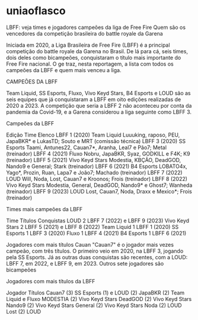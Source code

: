 # uniaoflasco
LBFF: veja times e jogadores campeões da liga de Free Fire
   Quem são os vencedores da competição brasileira do battle royale da Garena

Iniciada em 2020, a Liga Brasileira de Free Fire (LBFF) é a principal competição do battle royale da Garena no Brasil. De lá para cá, seis times, dois deles como bicampeões, conquistaram o título mais importante do Free Fire nacional. O ge traz, nesta reportagem, a lista com todos os campeões da LBFF e quem mais venceu a liga.

CAMPEÕES DA LBFF

Team Liquid, SS Esports, Fluxo, Vivo Keyd Stars, B4 Esports e LOUD são as seis equipes que já conquistaram a LBFF em oito edições realizadas de 2020 a 2023. A competição que seria a LBFF 2 não aconteceu por conta da pandemia da Covid-19, e a Garena considerou a liga seguinte como LBFF 3.

Campeões da LBFF

Edição	Time	Elenco
LBFF 1 (2020)	Team Liquid	Luuuking, raposo, PEU, JapaBKR* e LukasTD; Souto e MRT (comissão técnica)
LBFF 3 (2020)	SS Esports	Taami, Antunes22, Cauan7*, Aranha, Leal7 e Pão7; Metal (treinador)
LBFF 4 (2021)	Fluxo	Nobru, JapaBKR, Syaz, GODKILL e F4K; K9 (treinador)
LBFF 5 (2021)	Vivo Keyd Stars	Modestia, KBÇÃO, DeadGOD, Nando9 e General; Stark (treinador)
LBFF 6 (2021)	B4 Esports	LOBATO4x, Yago*, Prozin, Ruan, Lapa7 e João7; Machado (treinador)
LBFF 7 (2022)	LOUD	Will, Noda, Lost, Cauan7 e Kroonos; Frois (treinador)
LBFF 8 (2022)	Vivo Keyd Stars	Modestia, General, DeadGOD, Nando9* e Ghost7; Wanheda (treinador)
LBFF 9 (2023)	LOUD	Lost, Cauan7, Noda, Draxx e Mexico*; Frois (treinador)


Times mais campeões da LBFF

Time	Títulos	Conquistas
LOUD	2	LBFF 7 (2022) e LBFF 9 (2023)
Vivo Keyd Stars	2	LBFF 5 (2021) e LBFF 8 (2022)
Team Liquid	1	LBFF 1 (2020)
SS Esports	1	LBFF 3 (2020)
Fluxo	1	LBFF 4 (2021)
B4 Esports	1	LBFF 6 (2021)

Jogadores com mais títulos
Cauan "Cauan7" é o jogador mais vezes campeão, com três títulos. O primeiro veio em 2020, na LBFF 3, jogando pela SS Esports. Já as outras duas conquistas são recentes, com a LOUD: LBFF 7, em 2022, e LBFF 9, em 2023. Outros sete jogadores são bicampeões 

Jogadores com mais títulos da LBFF

Jogador	Títulos
Cauan7 (3)	SS Esports (1) e LOUD (2)
JapaBKR (2)	Team Liquid e Fluxo
MODESTIA (2)	Vivo Keyd Stars
DeadGOD (2)	Vivo Keyd Stars
Nando9 (2)	Vivo Keyd Stars
General (2)	Vivo Keyd Stars
Noda (2)	LOUD
Lost (2)	LOUD
